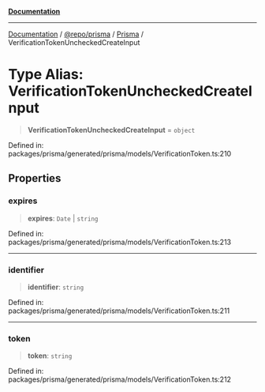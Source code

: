 [**Documentation**](../../../../../README.md)

***

[Documentation](../../../../../README.md) / [@repo/prisma](../../../README.md) / [Prisma](../README.md) / VerificationTokenUncheckedCreateInput

# Type Alias: VerificationTokenUncheckedCreateInput

> **VerificationTokenUncheckedCreateInput** = `object`

Defined in: packages/prisma/generated/prisma/models/VerificationToken.ts:210

## Properties

### expires

> **expires**: `Date` \| `string`

Defined in: packages/prisma/generated/prisma/models/VerificationToken.ts:213

***

### identifier

> **identifier**: `string`

Defined in: packages/prisma/generated/prisma/models/VerificationToken.ts:211

***

### token

> **token**: `string`

Defined in: packages/prisma/generated/prisma/models/VerificationToken.ts:212
